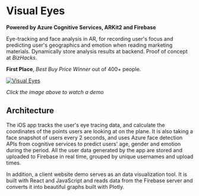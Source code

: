 # Visual Eyes

**Powered by Azure Cognitive Services, ARKit2 and Firebase**

Eye-tracking and face analysis in AR, for recording user's focus and predicting user's geographics and emotion when reading marketing materials. Dynamically store analysis results at backend. Proof of concept at _BizHacks_. 

**First Place**, *Best Buy Price Winner* out of 400+ people.

[![Visual Eyes](https://img.youtube.com/vi/dHPioO0KVxE/0.jpg)](https://www.youtube.com/watch?v=dHPioO0KVxE)

*Click the image above to watch a demo*

## Architecture

<!--![Architecture](https://github.com/dandua98/MSNewsAR/blob/master/common/images/architecture.jpg)-->
<!---->
<!--*Architecture diagram drawn by [Mai Matsuhisa](https://github.com/MAIMAI728)*-->

The iOS app tracks the user's eye tracing data, and calculate the coordinates of the points users are looking at on the plane. It is also taking a face snapshot of users every 2 seconds, and uses Azure face detection APIs from
cognitive services to predict users' age, gender and emotion during the period. All the user data generated by the app are stored and uploaded to Firebase in real time, grouped by unique usernames and upload times.

In addition, a client website demo serves as an data visualization tool. It is built with React and JavaScript and reads data from the Firebase server and converts it into beautiful graphs built with Plotly.
